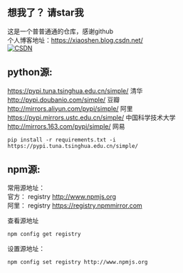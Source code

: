 ## 想我了？ 请star我  
这是一个普普通通的仓库，感谢github   
个人博客地址：<https://xiaoshen.blog.csdn.net/>   
[![CSDN](https://img-blog.csdnimg.cn/direct/11f981d0f7b54817a1dc7eb04dba6813.png)](https://xiaoshen.blog.csdn.net/)
     
## python源:     
https://pypi.tuna.tsinghua.edu.cn/simple/ 清华    
http://pypi.doubanio.com/simple/ 豆瓣     
http://mirrors.aliyun.com/pypi/simple/ 阿里    
https://pypi.mirrors.ustc.edu.cn/simple/ 中国科学技术大学    
http://mirrors.163.com/pypi/simple/ 网易  

```angular2html
pip install -r requirements.txt -i https://pypi.tuna.tsinghua.edu.cn/simple/
```

## npm源:
常用源地址：  
官方： registry http://www.npmjs.org    
阿里： registry https://registry.npmmirror.com

查看源地址
```sh
npm config get registry
```

设置源地址：
```
npm config set registry http://www.npmjs.org
```
